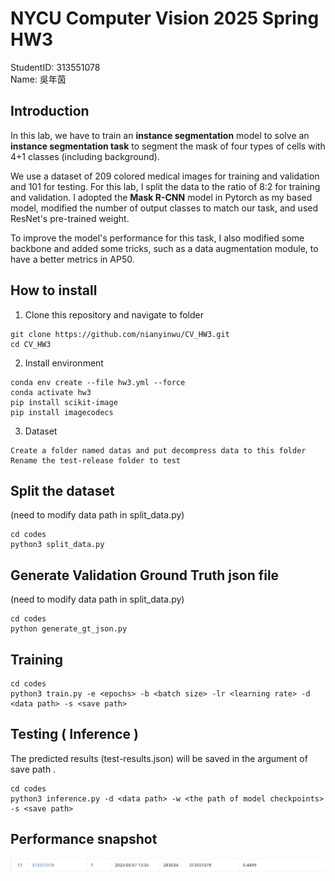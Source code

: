 # NYCU Computer Vision 2025 Spring HW3
StudentID: 313551078 \
Name: 吳年茵

## Introduction
In this lab, we have to train an __instance segmentation__ model to solve an __instance segmentation task__ to segment the mask of four types of cells with 4+1 classes (including background). 

We use a dataset of 209 colored medical images for training and validation and 101 for testing. For this lab, I split the data to the ratio of 8:2 for training and validation. 
I adopted the __Mask R-CNN__ model in Pytorch as my based model, modified the number of output classes to match our task, and used ResNet's pre-trained weight. 

To improve the model's performance for this task, I also modified some backbone and added some tricks, such as a data augmentation module, to have a better metrics in AP50.

<!-- Additionally, I experiment with some tricks, such as making some __data augmentations__ or introducing the __Convolutional Block Attention Module (CBAM)__, hope to improve the model’s performance.  -->


## How to install
1. Clone this repository and navigate to folder
```shell
git clone https://github.com/nianyinwu/CV_HW3.git
cd CV_HW3
```
2. Install environment
```shell
conda env create --file hw3.yml --force
conda activate hw3
pip install scikit-image
pip install imagecodecs
```

3. Dataset
```shell
Create a folder named datas and put decompress data to this folder
Rename the test-release folder to test
```

## Split the dataset
(need to modify data path in split_data.py)
```shell
cd codes
python3 split_data.py 
```

## Generate Validation Ground Truth json file
(need to modify data path in split_data.py)
```shell
cd codes
python generate_gt_json.py 
```

## Training
```shell
cd codes
python3 train.py -e <epochs> -b <batch size> -lr <learning rate> -d <data path> -s <save path> 
```
## Testing ( Inference )
The predicted results (test-results.json) will be saved in the argument of save path .
```shell
cd codes
python3 inference.py -d <data path> -w <the path of model checkpoints> -s <save path>
```

## Performance snapshot
![image](https://github.com/nianyinwu/CV_HW3/blob/main/result/snapshot.png)
